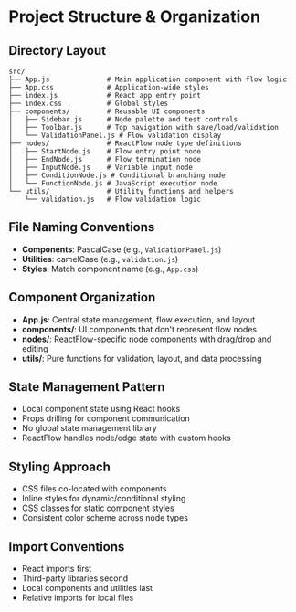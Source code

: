 # Project Structure & Organization

## Directory Layout

```
src/
├── App.js              # Main application component with flow logic
├── App.css             # Application-wide styles
├── index.js            # React app entry point
├── index.css           # Global styles
├── components/         # Reusable UI components
│   ├── Sidebar.js      # Node palette and test controls
│   ├── Toolbar.js      # Top navigation with save/load/validation
│   └── ValidationPanel.js # Flow validation display
├── nodes/              # ReactFlow node type definitions
│   ├── StartNode.js    # Flow entry point node
│   ├── EndNode.js      # Flow termination node
│   ├── InputNode.js    # Variable input node
│   ├── ConditionNode.js # Conditional branching node
│   └── FunctionNode.js # JavaScript execution node
└── utils/              # Utility functions and helpers
    └── validation.js   # Flow validation logic
```

## File Naming Conventions

- **Components**: PascalCase (e.g., `ValidationPanel.js`)
- **Utilities**: camelCase (e.g., `validation.js`)
- **Styles**: Match component name (e.g., `App.css`)

## Component Organization

- **App.js**: Central state management, flow execution, and layout
- **components/**: UI components that don't represent flow nodes
- **nodes/**: ReactFlow-specific node components with drag/drop and editing
- **utils/**: Pure functions for validation, layout, and data processing

## State Management Pattern

- Local component state using React hooks
- Props drilling for component communication
- No global state management library
- ReactFlow handles node/edge state with custom hooks

## Styling Approach

- CSS files co-located with components
- Inline styles for dynamic/conditional styling
- CSS classes for static component styles
- Consistent color scheme across node types

## Import Conventions

- React imports first
- Third-party libraries second
- Local components and utilities last
- Relative imports for local files